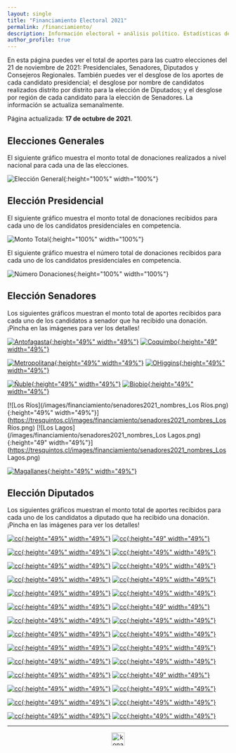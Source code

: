 ```yaml
---
layout: single
title: "Financiamiento Electoral 2021"
permalink: /financiamiento/
description: Información electoral + análisis político. Estadísticas de financiamiento electoral.
author_profile: true
---
```


En esta página puedes ver el total de aportes para las cuatro elecciones del 21 de noviembre de 2021: Presidenciales, Senadores, Diputados y Consejeros Regionales. También puedes ver el desglose de los aportes de cada candidato presidencial; el desglose por nombre de candidatos realizados distrito por distrito para la elección de Diputados; y el desglose por región de cada candidato para la elección de Senadores. La información se actualiza semanalmente.

Página actualizada: **17 de octubre de 2021**.


## Elecciones Generales

El siguiente gráfico muestra el monto total de donaciones realizados a nivel nacional para cada una de las elecciones.


![Elección General](/images/financiamiento/aportes2021-11_todos.png){:height="100%" width="100%"}


## Elección Presidencial

El siguiente gráfico muestra el monto total de donaciones recibidos para cada uno de los candidatos presidenciales en competencia.

![Monto Total](/images/financiamiento/presidenciales2021.png){:height="100%" width="100%"}

El siguiente gráfico muestra el número total de donaciones recibidos para cada uno de los candidatos presidenciales en competencia.

![Número Donaciones](/images/financiamiento/presidenciales2021_numero_aportes.png){:height="100%" width="100%"}


## Elección Senadores

Los siguientes gráficos muestran el monto total de aportes recibidos para cada uno de los candidatos a senador que ha recibido una donación. ¡Pincha en las imágenes para ver los detalles!

[![Antofagasta](/images/financiamiento/senadores2021_nombres_Antofagasta.png){:height="49%" width="49%"}](https://tresquintos.cl/images/financiamiento/senadores2021_nombres_Antofagasta.png) [![Coquimbo](/images/financiamiento/senadores2021_nombres_Coquimbo.png){:height="49" width="49%"}](https://tresquintos.cl/images/financiamiento/senadores2021_nombres_Coquimbo.png)

[![Metropolitana](/images/financiamiento/senadores2021_nombres_Metropolitana.png){:height="49%" width="49%"}](https://tresquintos.cl/images/financiamiento/senadores2021_nombres_Metropolitana.png) [![OHiggins](/images/financiamiento/senadores2021_nombres_O'Higgins.png){:height="49%" width="49%"}](https://tresquintos.cl/images/financiamiento/senadores2021_nombres_O'Higgins.png)

[![Ñuble](/images/financiamiento/senadores2021_nombres_Ñuble.png){:height="49%" width="49%"}](https://tresquintos.cl/images/financiamiento/senadores2021_nombres_Ñuble.png) [![Biobio](/images/financiamiento/senadores2021_nombres_Biobío.png){:height="49%" width="49%"}](https://tresquintos.cl/images/financiamiento/senadores2021_nombres_Biobío.png)

[![Los Ríos](/images/financiamiento/senadores2021_nombres_Los Ríos.png){:height="49%" width="49%"}](https://tresquintos.cl/images/financiamiento/senadores2021_nombres_Los Ríos.png) [![Los Lagos](/images/financiamiento/senadores2021_nombres_Los Lagos.png){:height="49" width="49%"}](https://tresquintos.cl/images/financiamiento/senadores2021_nombres_Los Lagos.png)

[![Magallanes](/images/financiamiento/senadores2021_nombres_Magallanes.png){:height="49%" width="49%"}](https://tresquintos.cl/images/financiamiento/senadores2021_nombres_Magallanes.png)


## Elección Diputados

Los siguientes gráficos muestran el monto total de aportes recibidos para cada uno de los candidatos a diputado que ha recibido una donación. ¡Pincha en las imágenes para ver los detalles!

[![cc](/images/financiamiento/diputados2021_nombres_1.png){:height="49%" width="49%"}](https://tresquintos.cl/images/financiamiento/diputados2021_nombres_1.png) [![cc](/images/financiamiento/diputados2021_nombres_2.png){:height="49" width="49%"}](https://tresquintos.cl/images/financiamiento/diputados2021_nombres_2.png)

[![cc](/images/financiamiento/diputados2021_nombres_3.png){:height="49%" width="49%"}](https://tresquintos.cl/images/financiamiento/diputados2021_nombres_3.png) [![cc](/images/financiamiento/diputados2021_nombres_4.png){:height="49%" width="49%"}](https://tresquintos.cl/images/financiamiento/diputados2021_nombres_4.png)

[![cc](/images/financiamiento/diputados2021_nombres_5.png){:height="49%" width="49%"}](https://tresquintos.cl/images/financiamiento/diputados2021_nombres_5.png) [![cc](/images/financiamiento/diputados2021_nombres_6.png){:height="49%" width="49%"}](https://tresquintos.cl/images/financiamiento/diputados2021_nombres_6.png)

[![cc](/images/financiamiento/diputados2021_nombres_7.png){:height="49%" width="49%"}](https://tresquintos.cl/images/financiamiento/diputados2021_nombres_7.png) [![cc](/images/financiamiento/diputados2021_nombres_8.png){:height="49%" width="49%"}](https://tresquintos.cl/images/financiamiento/diputados2021_nombres_8.png)

[![cc](/images/financiamiento/diputados2021_nombres_9.png){:height="49%" width="49%"}](https://tresquintos.cl/images/financiamiento/diputados2021_nombres_9.png) [![cc](/images/financiamiento/diputados2021_nombres_10.png){:height="49%" width="49%"}](https://tresquintos.cl/images/financiamiento/diputados2021_nombres_10.png)

[![cc](/images/financiamiento/diputados2021_nombres_11.png){:height="49%" width="49%"}](https://tresquintos.cl/images/financiamiento/diputados2021_nombres_11.png) [![cc](/images/financiamiento/diputados2021_nombres_12.png){:height="49" width="49%"}](https://tresquintos.cl/images/financiamiento/diputados2021_nombres_12.png)

[![cc](/images/financiamiento/diputados2021_nombres_13.png){:height="49%" width="49%"}](https://tresquintos.cl/images/financiamiento/diputados2021_nombres_13.png) [![cc](/images/financiamiento/diputados2021_nombres_14.png){:height="49%" width="49%"}](https://tresquintos.cl/images/financiamiento/diputados2021_nombres_14.png)

[![cc](/images/financiamiento/diputados2021_nombres_15.png){:height="49%" width="49%"}](https://tresquintos.cl/images/financiamiento/diputados2021_nombres_15.png) [![cc](/images/financiamiento/diputados2021_nombres_16.png){:height="49%" width="49%"}](https://tresquintos.cl/images/financiamiento/diputados2021_nombres_16.png)

[![cc](/images/financiamiento/diputados2021_nombres_17.png){:height="49%" width="49%"}](https://tresquintos.cl/images/financiamiento/diputados2021_nombres_17.png) [![cc](/images/financiamiento/diputados2021_nombres_18.png){:height="49%" width="49%"}](https://tresquintos.cl/images/financiamiento/diputados2021_nombres_18.png)

[![cc](/images/financiamiento/diputados2021_nombres_19.png){:height="49%" width="49%"}](https://tresquintos.cl/images/financiamiento/diputados2021_nombres_19.png) [![cc](/images/financiamiento/diputados2021_nombres_20.png){:height="49%" width="49%"}](https://tresquintos.cl/images/financiamiento/diputados2021_nombres_20.png)

[![cc](/images/financiamiento/diputados2021_nombres_21.png){:height="49%" width="49%"}](https://tresquintos.cl/images/financiamiento/diputados2021_nombres_21.png) [![cc](/images/financiamiento/diputados2021_nombres_22.png){:height="49" width="49%"}](https://tresquintos.cl/images/financiamiento/diputados2021_nombres_22.png)

[![cc](/images/financiamiento/diputados2021_nombres_23.png){:height="49%" width="49%"}](https://tresquintos.cl/images/financiamiento/diputados2021_nombres_23.png) [![cc](/images/financiamiento/diputados2021_nombres_24.png){:height="49%" width="49%"}](https://tresquintos.cl/images/financiamiento/diputados2021_nombres_24.png)

[![cc](/images/financiamiento/diputados2021_nombres_25.png){:height="49%" width="49%"}](https://tresquintos.cl/images/financiamiento/diputados2021_nombres_25.png) [![cc](/images/financiamiento/diputados2021_nombres_26.png){:height="49%" width="49%"}](https://tresquintos.cl/images/financiamiento/diputados2021_nombres_26.png)

[![cc](/images/financiamiento/diputados2021_nombres_27.png){:height="49%" width="49%"}](https://tresquintos.cl/images/financiamiento/diputados2021_nombres_27.png) [![cc](/images/financiamiento/diputados2021_nombres_28.png){:height="49%" width="49%"}](https://tresquintos.cl/images/financiamiento/diputados2021_nombres28.png)



---

<!-- NES -->
<style>
.aligncenter {
    text-align: center;
}
</style>
<p class="aligncenter">
    <img src="/images/nes.png" width="30" height="30" alt="konami" />
</p>
<script src="/js/topsecret.js"></script>


<!-- Favicon -->
<link rel="apple-touch-icon" sizes="180x180" href="/apple-touch-icon.png">
<link rel="icon" type="image/png" sizes="32x32" href="/favicon-32x32.png">
<link rel="icon" type="image/png" sizes="16x16" href="/favicon-16x16.png">
<link rel="manifest" href="/site.webmanifest">
<link rel="mask-icon" href="/safari-pinned-tab.svg" color="#5bbad5">
<meta name="msapplication-TileColor" content="#b91d47">
<meta name="theme-color" content="#ffffff">
